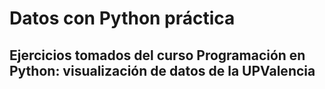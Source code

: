 # Datos con Python práctica

## Ejercicios tomados del curso Programación en Python: visualización de datos de la UPValencia